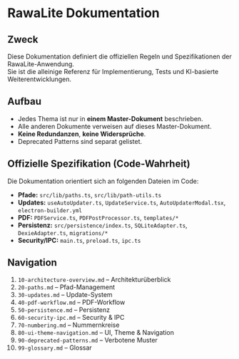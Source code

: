 # RawaLite Dokumentation

## Zweck
Diese Dokumentation definiert die offiziellen Regeln und Spezifikationen der RawaLite-Anwendung.  
Sie ist die alleinige Referenz für Implementierung, Tests und KI-basierte Weiterentwicklungen.

## Aufbau
- Jedes Thema ist nur in **einem Master-Dokument** beschrieben.  
- Alle anderen Dokumente verweisen auf dieses Master-Dokument.  
- **Keine Redundanzen**, **keine Widersprüche**.  
- Deprecated Patterns sind separat gelistet.

## Offizielle Spezifikation (Code-Wahrheit)
Die Dokumentation orientiert sich an folgenden Dateien im Code:  
- **Pfade:** `src/lib/paths.ts`, `src/lib/path-utils.ts`  
- **Updates:** `useAutoUpdater.ts`, `UpdateService.ts`, `AutoUpdaterModal.tsx`, `electron-builder.yml`  
- **PDF:** `PDFService.ts`, `PDFPostProcessor.ts`, `templates/*`  
- **Persistenz:** `src/persistence/index.ts`, `SQLiteAdapter.ts`, `DexieAdapter.ts`, `migrations/*`  
- **Security/IPC:** `main.ts`, `preload.ts`, `ipc.ts`

## Navigation
1. `10-architecture-overview.md` – Architekturüberblick  
2. `20-paths.md` – Pfad-Management  
3. `30-updates.md` – Update-System  
4. `40-pdf-workflow.md` – PDF-Workflow  
5. `50-persistence.md` – Persistenz  
6. `60-security-ipc.md` – Security & IPC  
7. `70-numbering.md` – Nummernkreise  
8. `80-ui-theme-navigation.md` – UI, Theme & Navigation  
9. `90-deprecated-patterns.md` – Verbotene Muster  
10. `99-glossary.md` – Glossar
